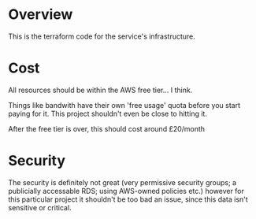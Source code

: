 # Overview

This is the terraform code for the service's infrastructure.

# Cost

All resources should be within the AWS free tier... I think.

Things like bandwith have their own 'free usage' quota before you start paying for it. This project shouldn't even be close to hitting it.

After the free tier is over, this should cost around £20/month

# Security

The security is definitely not great (very permissive security groups; a publicially accessable RDS; using AWS-owned policies etc.) however for this particular project it shouldn't be too bad an issue, since this data isn't sensitive or critical.